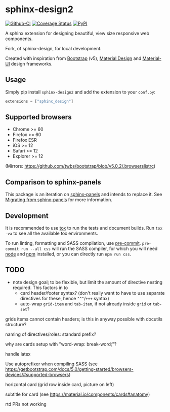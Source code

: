 # sphinx-design2

[![Github-CI][github-ci]][github-link]
[![Coverage Status][codecov-badge]][codecov-link]
[![PyPI][pypi-badge]][pypi-link]

A sphinx extension for designing beautiful, view size responsive web components.

Fork, of sphinx-design, for local development.

Created with inspiration from [Bootstrap](https://getbootstrap.com/) (v5), [Material Design](https://material.io) and [Material-UI](https://material-ui.com/) design frameworks.

## Usage

Simply pip install `sphinx-design2` and add the extension to your `conf.py`:

```python
extensions = ["sphinx_design"]
```

## Supported browsers

- Chrome >= 60
- Firefox >= 60
- Firefox ESR
- iOS >= 12
- Safari >= 12
- Explorer >= 12

(Mirrors: <https://github.com/twbs/bootstrap/blob/v5.0.2/.browserslistrc>)

## Comparison to sphinx-panels

This package is an iteration on [sphinx-panels](https://github.com/executablebooks/sphinx-panels) and intends to replace it.
See [Migrating from sphinx-panels](./docs/get_started.md) for more information.

## Development

It is recommended to use [tox](https://tox.readthedocs.io/en/latest/) to run the tests and document builds.
Run `tox -va` to see all the available tox environments.

To run linting, formatting and SASS compilation, use [pre-commit](https://pre-commit.com/).
`pre-commit run --all css` will run the SASS compiler, for which you will need [node](https://nodejs.org) and [npm](https://www.npmjs.com/) installed,
or you can directly run `npm run css`.

## TODO

- note design goal; to be flexible, but limit the amount of directive nesting required.
  This factors in to
  - card header/footer syntax? (don't really want to have to use separate directives for these, hence `^^^`/`+++` syntax)
  - auto-wrap `grid-item` and `tab-item`, if not already inside `grid` or `tab-set`?

grids items cannot contain headers; is this in anyway possible with docutils structure?

naming of directives/roles: standard prefix?

why are cards setup with "word-wrap: break-word;"?

handle latex

Use autoprefixer when compiling SASS (see <https://getbootstrap.com/docs/5.0/getting-started/browsers-devices/#supported-browsers>)

horizontal card (grid row inside card, picture on left)

subtitle for card (see <https://material.io/components/cards#anatomy>)

rtd PRs not working


[github-ci]: https://github.com/sphinx-extensions2/sphinx-design2/workflows/continuous-integration/badge.svg?branch=main
[github-link]: https://github.com/sphinx-extensions2/sphinx-design2
[codecov-badge]: https://codecov.io/gh/sphinx-extensions2/sphinx-design2/branch/main/graph/badge.svg
[codecov-link]: https://codecov.io/gh/sphinx-extensions2/sphinx-design2
[pypi-badge]: https://img.shields.io/pypi/v/sphinx-design2.svg
[pypi-link]: https://pypi.org/project/sphinx-design2
